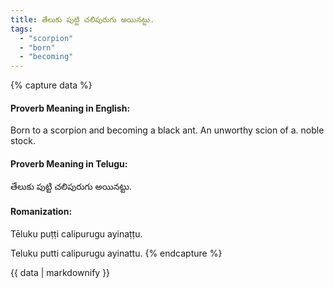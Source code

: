```yaml
---
title: తేలుకు పుట్టి చలిపురుగు అయినట్టు.
tags:
  - "scorpion"
  - "born"
  - "becoming"
---
```


{% capture data %}
#### Proverb Meaning in English:
Born to a scorpion and becoming a black ant.
An unworthy scion of a. noble stock.

#### Proverb Meaning in Telugu:
తేలుకు పుట్టి చలిపురుగు అయినట్టు.

#### Romanization:
Tēluku puṭṭi calipurugu ayinaṭṭu.

Teluku putti calipurugu ayinattu.
{% endcapture %}

{{ data | markdownify }}

